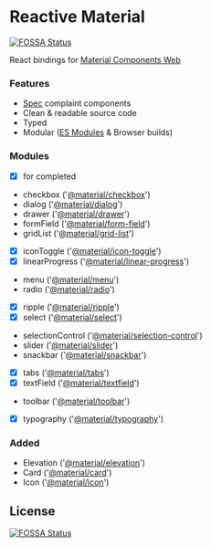 # Reactive Material

[![FOSSA Status](https://app.fossa.io/api/projects/git%2Bgithub.com%2Fiddan%2Freactive-material.svg?type=shield)](https://app.fossa.io/projects/git%2Bgithub.com%2Fiddan%2Freactive-material?ref=badge_shield)

React bindings for [Material Components Web]

### Features

* [Spec][material web components catalog] complaint components
* Clean & readable source code
* Typed
* Modular ([ES Modules] & Browser builds)

### Modules

* [x] for completed

- checkbox ('[@material/checkbox]')
- dialog ('[@material/dialog]')
- drawer ('[@material/drawer]')
- formField ('[@material/form-field]')
- gridList ('[@material/grid-list]')
- [x] iconToggle ('[@material/icon-toggle]')
- [x] linearProgress ('[@material/linear-progress]')
- menu ('[@material/menu]')
- radio ('[@material/radio]')
- [x] ripple ('[@material/ripple]')
- [x] select ('[@material/select]')
- selectionControl ('[@material/selection-control]')
- slider ('[@material/slider]')
- snackbar ('[@material/snackbar]')
- [x] tabs ('[@material/tabs]')
- [x] textField ('[@material/textfield]')
- toolbar ('[@material/toolbar]')
- [x] typography ('[@material/typography]')

### Added

* Elevation ('[@material/elevation]')
* Card ('[@material/card]')
* Icon ('[@material/icon]')

[material components web]: (https://material.io/components/web/)
[material web components catalog]: https://material.io/components/web/catalog
[es modules]: https://developer.mozilla.org/en-US/docs/Web/JavaScript/Reference/Statements/import
[@material/checkbox]: https://github.com/material-components/material-components-web/tree/master/packages/mdc-checkbox
[@material/dialog]: https://github.com/material-components/material-components-web/tree/master/packages/mdc-dialog
[@material/drawer]: https://github.com/material-components/material-components-web/tree/master/packages/mdc-drawer
[@material/form-field]: https://github.com/material-components/material-components-web/tree/master/packages/mdc-form-field
[@material/grid-list]: https://github.com/material-components/material-components-web/tree/master/packages/mdc-grid-list
[@material/icon-toggle]: https://github.com/material-components/material-components-web/tree/master/packages/mdc-icon-toggle
[@material/linear-progress]: https://github.com/material-components/material-components-web/tree/master/packages/mdc-linear-progress
[@material/menu]: https://github.com/material-components/material-components-web/tree/master/packages/mdc-menu
[@material/radio]: https://github.com/material-components/material-components-web/tree/master/packages/mdc-radio
[@material/ripple]: https://github.com/material-components/material-components-web/tree/master/packages/mdc-ripple
[@material/select]: https://github.com/material-components/material-components-web/tree/master/packages/mdc-select
[@material/selection-control]: https://github.com/material-components/material-components-web/tree/master/packages/mdc-selection-control
[@material/slider]: https://github.com/material-components/material-components-web/tree/master/packages/mdc-slider
[@material/snackbar]: https://github.com/material-components/material-components-web/tree/master/packages/mdc-snackbar
[@material/tabs]: https://github.com/material-components/material-components-web/tree/master/packages/mdc-tabs
[@material/textfield]: https://github.com/material-components/material-components-web/tree/master/packages/mdc-textfield
[@material/toolbar]: https://github.com/material-components/material-components-web/tree/master/packages/mdc-toolbar
[@material/typography]: https://github.com/material-components/material-components-web/tree/master/packages/mdc-typography
[@material/elevation]: https://github.com/material-components/material-components-web/tree/master/packages/mdc-elevation
[@material/card]: https://github.com/material-components/material-components-web/tree/master/packages/mdc-card
[@material/icon]: https://github.com/material-components/material-components-web/tree/master/packages/mdc-icon

## License

[![FOSSA Status](https://app.fossa.io/api/projects/git%2Bgithub.com%2Fiddan%2Freactive-material.svg?type=large)](https://app.fossa.io/projects/git%2Bgithub.com%2Fiddan%2Freactive-material?ref=badge_large)
